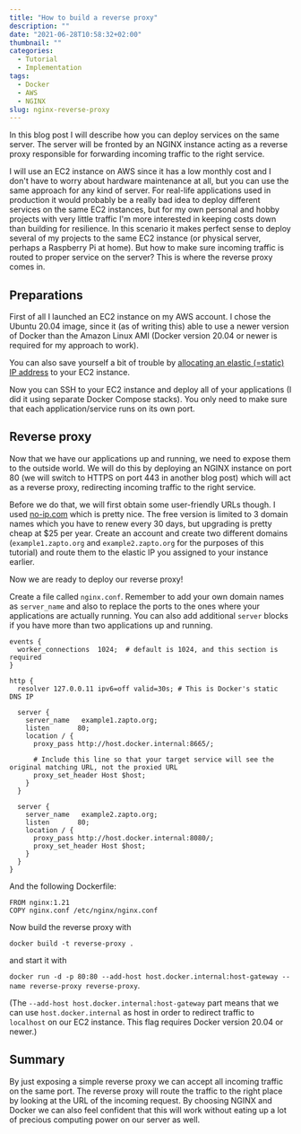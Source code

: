 ```yaml
---
title: "How to build a reverse proxy"
description: ""
date: "2021-06-28T10:58:32+02:00"
thumbnail: ""
categories:
  - Tutorial
  - Implementation
tags:
  - Docker
  - AWS
  - NGINX
slug: nginx-reverse-proxy
---
```


In this blog post I will describe how you can deploy services on the same server. The server will be fronted by an NGINX instance acting as a reverse proxy responsible for forwarding incoming traffic to the right service.

I will use an EC2 instance on AWS since it has a low monthly cost and I don't have to worry about hardware maintenance at all, but you can use the same approach for any kind of server. For real-life applications used in production it would probably be a really bad idea to deploy different services on the same EC2 instances, but for my own personal and hobby projects with very little traffic I'm more interested in keeping costs down than building for resilience. In this scenario it makes perfect sense to deploy several of my projects to the same EC2 instance (or physical server, perhaps a Raspberry Pi at home). But how to make sure incoming traffic is routed to proper service on the server? This is where the reverse proxy comes in.

## Preparations

First of all I launched an EC2 instance on my AWS account. I chose the Ubuntu 20.04 image, since it (as of writing this) able to use a newer version of Docker than the Amazon Linux AMI (Docker version 20.04 or newer is required for my approach to work).

You can also save yourself a bit of trouble by [allocating an elastic (=static) IP address](https://docs.aws.amazon.com/AWSEC2/latest/UserGuide/elastic-ip-addresses-eip.html#using-instance-addressing-eips-allocating) to your EC2 instance.

Now you can SSH to your EC2 instance and deploy all of your applications (I did it using separate Docker Compose stacks). You only need to make sure that each application/service runs on its own port.

## Reverse proxy

Now that we have our applications up and running, we need to expose them to the outside world. We will do this by deploying an NGINX instance on port 80 (we will switch to HTTPS on port 443 in another blog post) which will act as a reverse proxy, redirecting incoming traffic to the right service.

Before we do that, we will first obtain some user-friendly URLs though. I used [no-ip.com](no-ip.com) which is pretty nice. The free version is limited to 3 domain names which you have to renew every 30 days, but upgrading is pretty cheap at $25 per year. Create an account and create two different domains (`example1.zapto.org` and `example2.zapto.org` for the purposes of this tutorial) and route them to the elastic IP you assigned to your instance earlier.

Now we are ready to deploy our reverse proxy!

Create a file called `nginx.conf`. Remember to add your own domain names as `server_name` and also to replace the ports to the ones where your applications are actually running. You can also add additional `server` blocks if you have more than two applications up and running.

```nginx
events {
  worker_connections  1024;  # default is 1024, and this section is required
}

http {
  resolver 127.0.0.11 ipv6=off valid=30s; # This is Docker's static DNS IP

  server {
    server_name   example1.zapto.org;
    listen       80;
    location / {
      proxy_pass http://host.docker.internal:8665/;
      
      # Include this line so that your target service will see the original matching URL, not the proxied URL
      proxy_set_header Host $host;
    }
  }

  server {
    server_name   example2.zapto.org;
    listen       80;
    location / {
      proxy_pass http://host.docker.internal:8080/;
      proxy_set_header Host $host;
    }
  }
}
```

And the following Dockerfile:

```Docker
FROM nginx:1.21
COPY nginx.conf /etc/nginx/nginx.conf
```

Now build the reverse proxy with 

`docker build -t reverse-proxy .` 

and start it with 

`docker run -d -p 80:80 --add-host host.docker.internal:host-gateway --name reverse-proxy reverse-proxy`.

(The `--add-host host.docker.internal:host-gateway` part means that we can use `host.docker.internal` as host in order to redirect traffic to `localhost` on our EC2 instance. This flag requires Docker version 20.04 or newer.)

## Summary

By just exposing a simple reverse proxy we can accept all incoming traffic on the same port. The reverse proxy will route the traffic to the right place by looking at the URL of the incoming request. By choosing NGINX and Docker we can also feel confident that this will work without eating up a lot of precious computing power on our server as well.